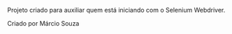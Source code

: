 Projeto criado para auxiliar quem está iniciando com o Selenium Webdriver.

Criado por Márcio Souza
